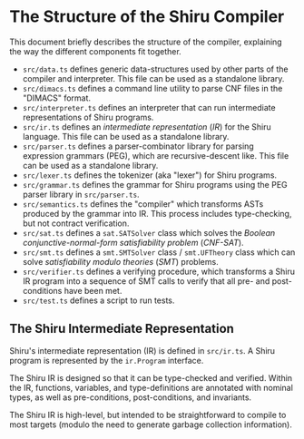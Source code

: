 # The Structure of the Shiru Compiler

This document briefly describes the structure of the compiler, explaining the
way the different components fit together.

* `src/data.ts` defines generic data-structures used by other parts of the
  compiler and interpreter. This file can be used as a standalone library.
* `src/dimacs.ts` defines a command line utility to parse CNF files in the
  "DIMACS" format.
* `src/interpreter.ts` defines an interpreter that can run intermediate
  representations of Shiru programs.
* `src/ir.ts` defines an *intermediate representation* (*IR*) for the Shiru
  language. This file can be used as a standalone library.
* `src/parser.ts` defines a parser-combinator library for parsing expression
  grammars (PEG), which are recursive-descent like. This file can be used as a
  standalone library.
* `src/lexer.ts` defines the tokenizer (aka "lexer") for Shiru programs.
* `src/grammar.ts` defines the grammar for Shiru programs using the PEG parser
  library in `src/parser.ts`.
* `src/semantics.ts` defines the "compiler" which transforms ASTs produced by
  the grammar into IR. This process includes type-checking, but not contract
  verification.
* `src/sat.ts` defines a `sat.SATSolver` class which solves the
  *Boolean conjunctive-normal-form satisfiability problem* (*CNF-SAT*).
* `src/smt.ts` defines a `smt.SMTSolver` class / `smt.UFTheory` class which
  can solve *satisfiability modulo theories* (*SMT*) problems.
* `src/verifier.ts` defines a verifying procedure, which transforms a Shiru
  IR program into a sequence of SMT calls to verify that all pre- and 
  post-conditions have been met.
* `src/test.ts` defines a script to run tests.

## The Shiru Intermediate Representation

Shiru's intermediate representation (IR) is defined in `src/ir.ts`. A Shiru
program is represented by the `ir.Program` interface.

The Shiru IR is designed so that it can be type-checked and verified. Within the
IR, functions, variables, and type-definitions are annotated with nominal types,
as well as pre-conditions, post-conditions, and invariants.

The Shiru IR is high-level, but intended to be straightforward to compile to
most targets (modulo the need to generate garbage collection information).
